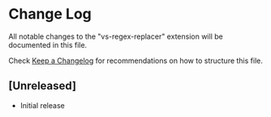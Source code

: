 # Change Log

All notable changes to the "vs-regex-replacer" extension will be documented in this file.

Check [Keep a Changelog](http://keepachangelog.com/) for recommendations on how to structure this file.

## [Unreleased]

- Initial release